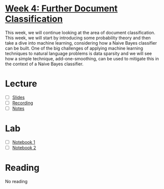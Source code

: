 # [Week 4: Further Document Classification](https://canvas.sussex.ac.uk/courses/35030/pages/week-4-further-document-classification)
This week, we will continue looking at the area of document classification.   This week, we will start by introducing some probability theory and then take a dive into machine learning, considering how a Naive Bayes classifier can be built.  One of the big challenges of applying machine learning techniques to natural language problems is data sparsity and we will see how a simple technique, add-one-smoothing, can be used to mitigate this in the context of a Naive Bayes classifier.

# Lecture 
- [ ] [Slides](https://github.com/LukeBirkett/study-planner/blob/main/955G5_Applied_Natural_Language_Processing/weeks/week_4/files/Lec4.pdf)
- [ ] [Recording]()
- [ ] [Notes]()

# Lab
- [ ] [Notebook 1](https://github.com/LukeBirkett/study-planner/blob/main/955G5_Applied_Natural_Language_Processing/weeks/week_4/lab/Lab_4_1.ipynb)
- [ ] [Notebook 2](https://github.com/LukeBirkett/study-planner/blob/main/955G5_Applied_Natural_Language_Processing/weeks/week_4/lab/Lab_4_2.ipynb)

# Reading
No reading




